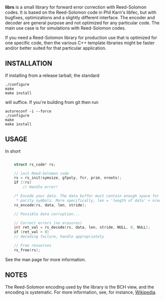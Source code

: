 __librs__ is a small library for forward error correction with Reed-Solomon codes.
It is based on the Reed-Solomon code in Phil Karn's libfec, but with bugfixes,
optimizations and a slightly different interface. The encoder and decoder are
general purpose and not optimized for any particular code. The main use case is
for simulations with Reed-Solomon codes.

If you need a Reed-Solomon library for production use that is optimized for one
specific code, then the various C++ template libraries might be faster and/or
better suited for that particular application.

INSTALLATION
------------

If installing from a release tarball, the standard

    ./configure
    make
    make install

will suffice. If you're building from git then run

    autoreconf -i --force
    ./configure
    make
    make install

USAGE
-----

In short
```C

    struct rs_code* rs;

    // init Reed-Solomon code
    rs = rs_init(symsize, gfpoly, fcr, prim, nroots);
    if (!rs)
	    // Handle error!

    /* Encode your data. The data buffer must contain enough space for the
     * parity symbols. More specifically, len = 'length of data' + nroots. */
    rs_encode(rs, data, len, stride);

    // Possible data corruption...

    // Correct errors (no erasures)
    int ret_val = rs_decode(rs, data, len, stride, NULL, 0, NULL);
    if (ret_val < 0)
	// decoding failure, handle appropriately

    // Free resources
    rs_free(rs);
```

See the man page for more information.

NOTES
-----
The Reed-Solomon encoding used by the library is the BCH view, and the encoding
is systematic.
For more information, see, for instance, [Wikipedia](https://en.wikipedia.org/wiki/Reed%E2%80%93Solomon_error_correction#The_BCH_view:_The_codeword_as_a_sequence_of_coefficients).
